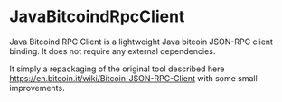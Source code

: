 JavaBitcoindRpcClient
=====================

Java Bitcoind RPC Client is a lightweight Java bitcoin JSON-RPC client binding. It does not require any external dependencies.

It simply a repackaging of the original tool described here https://en.bitcoin.it/wiki/Bitcoin-JSON-RPC-Client with some small improvements.
